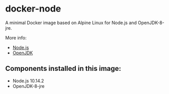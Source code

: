 # docker-node
A minimal Docker image based on Alpine Linux for Node.js and OpenJDK-8-jre.

More info: 
- [Node.js](https://nodejs.org)
- [OpenJDK](https://openjdk.java.net)

## Components installed in this image:
- Node.js 10.14.2 
- OpenJDK-8-jre
